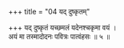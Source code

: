 +++
title = "04 यद् दुष्कृतम्"

+++
यद् दुष्कृतं यच्छमलं यदेनश्चकृमा वयं ।  
अयं मा तस्मादोदनः पवित्रः पात्वंहसः ॥ ५ ॥